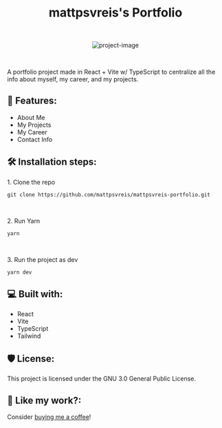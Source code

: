 <h1 align="center" id="title">mattpsvreis's Portfolio</h1>
<br>
<p align="center"><img src="https://socialify.git.ci/mattpsvreis/mattpsvreis-portfolio/image?name=1&pattern=Circuit%20Board&theme=Dark" alt="project-image"></p>
<br>
<p id="description">A portfolio project made in React + Vite w/ TypeScript to centralize all the info about myself, my career, and my projects.</p>
<h2>🧐 Features:</h2>

- About Me
- My Projects
- My Career
- Contact Info
<h2>🛠️ Installation steps:</h2>
<p>1. Clone the repo</p>

```
git clone https://github.com/mattpsvreis/mattpsvreis-portfolio.git
```

<br>
<p>2. Run Yarn</p>

```
yarn
```

<br>
<p>3. Run the project as dev</p>

```
yarn dev
```

<h2>💻 Built with:</h2>

- React
- Vite
- TypeScript
- Tailwind
<h2>🛡️ License:</h2>
This project is licensed under the GNU 3.0 General Public License.
<br>
<h2>💖 Like my work?:</h2>
<p>Consider <a href="https://www.buymeacoffee.com/mattpsvreis" target="_blank">buying me a coffee</a>!</p>
